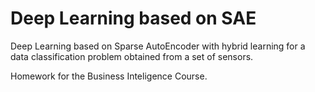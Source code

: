 # Deep Learning based on SAE

Deep Learning based on Sparse AutoEncoder with hybrid learning for a data classification problem obtained from a set of sensors.

Homework for the Business Inteligence Course.

